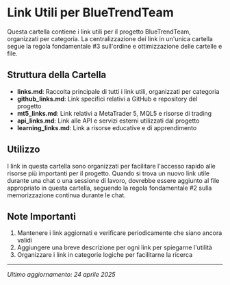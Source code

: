 # Link Utili per BlueTrendTeam

Questa cartella contiene i link utili per il progetto BlueTrendTeam, organizzati per categoria. La centralizzazione dei link in un'unica cartella segue la regola fondamentale #3 sull'ordine e ottimizzazione delle cartelle e file.

## Struttura della Cartella

- **links.md**: Raccolta principale di tutti i link utili, organizzati per categoria
- **github_links.md**: Link specifici relativi a GitHub e repository del progetto
- **mt5_links.md**: Link relativi a MetaTrader 5, MQL5 e risorse di trading
- **api_links.md**: Link alle API e servizi esterni utilizzati dal progetto
- **learning_links.md**: Link a risorse educative e di apprendimento

## Utilizzo

I link in questa cartella sono organizzati per facilitare l'accesso rapido alle risorse più importanti per il progetto. Quando si trova un nuovo link utile durante una chat o una sessione di lavoro, dovrebbe essere aggiunto al file appropriato in questa cartella, seguendo la regola fondamentale #2 sulla memorizzazione continua durante le chat.

## Note Importanti

1. Mantenere i link aggiornati e verificare periodicamente che siano ancora validi
2. Aggiungere una breve descrizione per ogni link per spiegarne l'utilità
3. Organizzare i link in categorie logiche per facilitarne la ricerca

---

*Ultimo aggiornamento: 24 aprile 2025*
